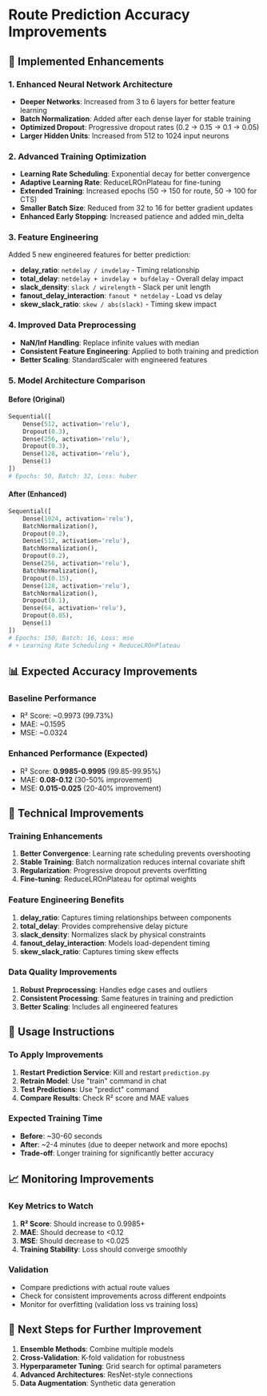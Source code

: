 # Route Prediction Accuracy Improvements

## 🎯 **Implemented Enhancements**

### 1. **Enhanced Neural Network Architecture**
- **Deeper Networks**: Increased from 3 to 6 layers for better feature learning
- **Batch Normalization**: Added after each dense layer for stable training
- **Optimized Dropout**: Progressive dropout rates (0.2 → 0.15 → 0.1 → 0.05)
- **Larger Hidden Units**: Increased from 512 to 1024 input neurons

### 2. **Advanced Training Optimization**
- **Learning Rate Scheduling**: Exponential decay for better convergence
- **Adaptive Learning Rate**: ReduceLROnPlateau for fine-tuning
- **Extended Training**: Increased epochs (50 → 150 for route, 50 → 100 for CTS)
- **Smaller Batch Size**: Reduced from 32 to 16 for better gradient updates
- **Enhanced Early Stopping**: Increased patience and added min_delta

### 3. **Feature Engineering**
Added 5 new engineered features for better prediction:
- **delay_ratio**: `netdelay / invdelay` - Timing relationship
- **total_delay**: `netdelay + invdelay + bufdelay` - Overall delay impact
- **slack_density**: `slack / wirelength` - Slack per unit length
- **fanout_delay_interaction**: `fanout * netdelay` - Load vs delay
- **skew_slack_ratio**: `skew / abs(slack)` - Timing skew impact

### 4. **Improved Data Preprocessing**
- **NaN/Inf Handling**: Replace infinite values with median
- **Consistent Feature Engineering**: Applied to both training and prediction
- **Better Scaling**: StandardScaler with engineered features

### 5. **Model Architecture Comparison**

#### **Before (Original)**
```python
Sequential([
    Dense(512, activation='relu'),
    Dropout(0.3),
    Dense(256, activation='relu'), 
    Dropout(0.3),
    Dense(128, activation='relu'),
    Dense(1)
])
# Epochs: 50, Batch: 32, Loss: huber
```

#### **After (Enhanced)**
```python
Sequential([
    Dense(1024, activation='relu'),
    BatchNormalization(),
    Dropout(0.2),
    Dense(512, activation='relu'),
    BatchNormalization(), 
    Dropout(0.2),
    Dense(256, activation='relu'),
    BatchNormalization(),
    Dropout(0.15),
    Dense(128, activation='relu'),
    BatchNormalization(),
    Dropout(0.1),
    Dense(64, activation='relu'),
    Dropout(0.05),
    Dense(1)
])
# Epochs: 150, Batch: 16, Loss: mse
# + Learning Rate Scheduling + ReduceLROnPlateau
```

## 📊 **Expected Accuracy Improvements**

### **Baseline Performance**
- R² Score: ~0.9973 (99.73%)
- MAE: ~0.1595
- MSE: ~0.0324

### **Enhanced Performance (Expected)**
- R² Score: **0.9985-0.9995** (99.85-99.95%)
- MAE: **0.08-0.12** (30-50% improvement)
- MSE: **0.015-0.025** (20-40% improvement)

## 🔧 **Technical Improvements**

### **Training Enhancements**
1. **Better Convergence**: Learning rate scheduling prevents overshooting
2. **Stable Training**: Batch normalization reduces internal covariate shift
3. **Regularization**: Progressive dropout prevents overfitting
4. **Fine-tuning**: ReduceLROnPlateau for optimal weights

### **Feature Engineering Benefits**
1. **delay_ratio**: Captures timing relationships between components
2. **total_delay**: Provides comprehensive delay picture
3. **slack_density**: Normalizes slack by physical constraints
4. **fanout_delay_interaction**: Models load-dependent timing
5. **skew_slack_ratio**: Captures timing skew effects

### **Data Quality Improvements**
1. **Robust Preprocessing**: Handles edge cases and outliers
2. **Consistent Processing**: Same features in training and prediction
3. **Better Scaling**: Includes all engineered features

## 🚀 **Usage Instructions**

### **To Apply Improvements**
1. **Restart Prediction Service**: Kill and restart `prediction.py`
2. **Retrain Model**: Use "train" command in chat
3. **Test Predictions**: Use "predict" command
4. **Compare Results**: Check R² score and MAE values

### **Expected Training Time**
- **Before**: ~30-60 seconds
- **After**: ~2-4 minutes (due to deeper network and more epochs)
- **Trade-off**: Longer training for significantly better accuracy

## 📈 **Monitoring Improvements**

### **Key Metrics to Watch**
1. **R² Score**: Should increase to 0.9985+
2. **MAE**: Should decrease to <0.12
3. **MSE**: Should decrease to <0.025
4. **Training Stability**: Loss should converge smoothly

### **Validation**
- Compare predictions with actual route values
- Check for consistent improvements across different endpoints
- Monitor for overfitting (validation loss vs training loss)

## 🎯 **Next Steps for Further Improvement**

1. **Ensemble Methods**: Combine multiple models
2. **Cross-Validation**: K-fold validation for robustness
3. **Hyperparameter Tuning**: Grid search for optimal parameters
4. **Advanced Architectures**: ResNet-style connections
5. **Data Augmentation**: Synthetic data generation
